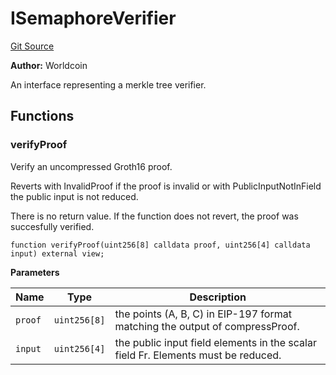 # ISemaphoreVerifier
[Git Source](https://github.com/SwineCoder101/world-id-state-bridge/blob/da63ea15118c125576858d5f20d9bfdd91cb337f/src/interfaces/ISemaphoreVerifier.sol)

**Author:**
Worldcoin

An interface representing a merkle tree verifier.


## Functions
### verifyProof

Verify an uncompressed Groth16 proof.

Reverts with InvalidProof if the proof is invalid or
with PublicInputNotInField the public input is not reduced.

There is no return value. If the function does not revert, the
proof was succesfully verified.


```solidity
function verifyProof(uint256[8] calldata proof, uint256[4] calldata input) external view;
```
**Parameters**

|Name|Type|Description|
|----|----|-----------|
|`proof`|`uint256[8]`|the points (A, B, C) in EIP-197 format matching the output of compressProof.|
|`input`|`uint256[4]`|the public input field elements in the scalar field Fr. Elements must be reduced.|


